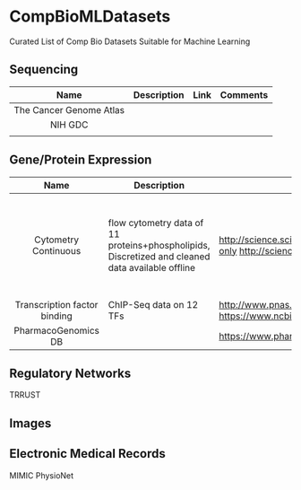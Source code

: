 # CompBioMLDatasets
Curated List of Comp Bio Datasets Suitable for Machine Learning

## Sequencing
|Name | Description | Link | Comments |
|:-:|---|---|---|
|The Cancer Genome Atlas|   |   |   |
|NIH GDC|   |   |   |
|   |   |   |   |

## Gene/Protein Expression
|Name | Description | Link | Comments |
|:-:|---|---|---|
|Cytometry	Continuous | flow cytometry data of 11 proteins+phospholipids, Discretized and cleaned data available offline	| http://science.sciencemag.org/content/308/5721/523.figures-only	http://science.sciencemag.org/content/308/5721/523 | Classical benchmark dataset for learning graphical models; contains known errors |
| Transcription factor binding |	ChIP-Seq data on 12 TFs |	http://www.pnas.org/content/106/51/21521.abstract?tab=ds	https://www.ncbi.nlm.nih.gov/pmc/articles/PMC2789751/	| |
|PharmacoGenomics DB	|	| https://www.pharmgkb.org/		| |

## Regulatory Networks
TRRUST

## Images


## Electronic Medical Records
MIMIC
PhysioNet
